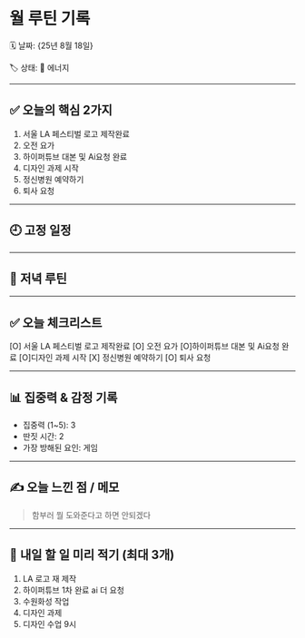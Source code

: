 # 월 루틴 기록

🗓 날짜: {25년 8월 18일}

🏷 상태:  💪 에너지 

---

## ✅ 오늘의 핵심 2가지
1. 서울 LA 페스티벌 로고 제작완료
2. 오전 요가
3. 하이퍼튜브 대본 및 Ai요청 완료
4. 디자인 과제 시작
5. 정신병원 예약하기
6. 퇴사 요청 
---

## 🕘 고정 일정


---

## 🌙 저녁 루틴


---

## ✅ 오늘 체크리스트
[O] 서울 LA 페스티벌 로고 제작완료
[O] 오전 요가
[O]하이퍼튜브 대본 및 Ai요청 완료
[O]디자인 과제 시작
[X] 정신병원 예약하기
[O] 퇴사 요청 

---

## 📊 집중력 & 감정 기록
- 집중력 (1~5): 3
- 딴짓 시간: 2
- 가장 방해된 요인: 게임

---

## ✍️ 오늘 느낀 점 / 메모

> 함부러 뭘 도와준다고 하면 안되겠다

---

## 📌 내일 할 일 미리 적기 (최대 3개)
1. LA 로고 재 제작
2. 하이퍼튜브 1차 완료 ai 더 요청
3. 수원화성 작업
4. 디자인 과제
5. 디자인 수업 9시
